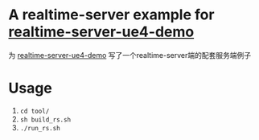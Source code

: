 # A realtime-server example for [realtime-server-ue4-demo](https://github.com/no5ix/realtime-server-ue4-demo)


为 [realtime-server-ue4-demo](https://github.com/no5ix/realtime-server-ue4-demo) 写了一个realtime-server端的配套服务端例子



# Usage


1. `cd tool/`
2. `sh build_rs.sh`
3. `./run_rs.sh`